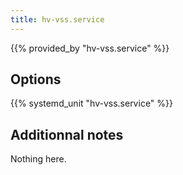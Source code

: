 ```yaml
---
title: hv-vss.service
---
```


{{% provided_by "hv-vss.service" %}}

## Options

{{% systemd_unit "hv-vss.service" %}}

## Additionnal notes

Nothing here.